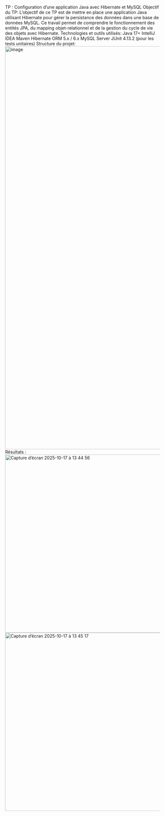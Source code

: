 TP : Configuration d’une application Java avec Hibernate et MySQL
 Objectif du TP:
L’objectif de ce TP est de mettre en place une application Java utilisant Hibernate pour gérer la persistance des données dans une base de données MySQL.
Ce travail permet de comprendre le fonctionnement des entités JPA, du mapping objet-relationnel et de la gestion du cycle de vie des objets avec Hibernate.
Technologies et outils utilisés:
Java 17+
IntelliJ IDEA
Maven
Hibernate ORM 5.x / 6.x
MySQL Server
JUnit 4.13.2 (pour les tests unitaires)
Structure du projet:
<img width="1006" height="1312" alt="image" src="https://github.com/user-attachments/assets/340514ef-cd25-4e16-ace7-bd9a097c11d1" />
Résultats :
<img width="1450" height="580" alt="Capture d’écran 2025-10-17 à 13 44 56" src="https://github.com/user-attachments/assets/b2fdf262-ae6c-4fd5-8bdd-e27b43aa101a" />
<img width="1450" height="580" alt="Capture d’écran 2025-10-17 à 13 45 17" src="https://github.com/user-attachments/assets/d9149252-783d-424e-bc42-84b62ad275c9" />
